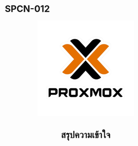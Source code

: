 # SPCN-012

<p align="center"><a href="https://pve22.ipv9.me/#v1:0:18:4:::::::"> <img src="Sceenshots/logo.png"width=300 alt="Paris"></a></p>

# <p align="center">สรุปความเข้าใจ</p>
